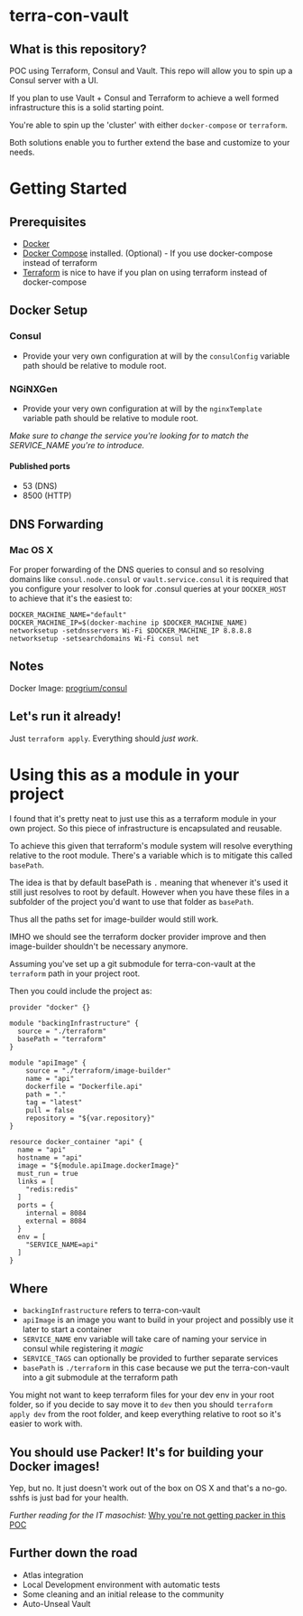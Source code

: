 # terra-con-vault
## What is this repository?
POC using Terraform, Consul and Vault. This repo will allow you to spin up a Consul server with a UI.

If you plan to use Vault + Consul and Terraform to achieve a well formed infrastructure this is a solid starting point.

You're able to spin up the 'cluster' with either `docker-compose` or `terraform`.

Both solutions enable you to further extend the base and customize to your needs.

# Getting Started
## Prerequisites
- [Docker](https://docs.docker.com/installation/)
- [Docker Compose](https://docs.docker.com/compose/install/) installed. (Optional) - If you use docker-compose instead of terraform
- [Terraform](https://terraform.io/) is nice to have if you plan on using terraform instead of docker-compose

## Docker Setup
### Consul
- Provide your very own configuration at will by the `consulConfig` variable path should be relative to module root.

### NGiNXGen
- Provide your very own configuration at will by the `nginxTemplate` variable path should be relative to module root.

_Make sure to change the service you're looking for to match the SERVICE_NAME you're to introduce._

#### Published ports
- 53 (DNS)
- 8500 (HTTP)

## DNS Forwarding
### Mac OS X
For proper forwarding of the DNS queries to consul and so resolving domains like `consul.node.consul` or `vault.service.consul` it is required that you configure your resolver to look for .consul queries at your `DOCKER_HOST` to achieve that it's the easiest to:

```shell
DOCKER_MACHINE_NAME="default"
DOCKER_MACHINE_IP=$(docker-machine ip $DOCKER_MACHINE_NAME)
networksetup -setdnsservers Wi-Fi $DOCKER_MACHINE_IP 8.8.8.8
networksetup -setsearchdomains Wi-Fi consul net
```

## Notes
Docker Image: [progrium/consul](https://hub.docker.com/r/progrium/consul/)

## Let's run it already!
Just `terraform apply`. Everything should _just work_.

# Using this as a module in your project
I found that it's pretty neat to just use this as a terraform module in your own project. So this piece of infrastructure is encapsulated and reusable.

To achieve this given that terraform's module system will resolve everything relative to the root module. There's a variable which is to mitigate this called `basePath`.

The idea is that by default basePath is `.` meaning that whenever it's used it still just resolves to root by default. However when you have these files in a subfolder of the project you'd want to use that folder as `basePath`.

Thus all the paths set for image-builder would still work.

IMHO we should see the terraform docker provider improve and then image-builder shouldn't be necessary anymore.

Assuming you've set up a git submodule for terra-con-vault at the `terraform` path in your project root.

Then you could include the project as:

```
provider "docker" {}

module "backingInfrastructure" {
  source = "./terraform"
  basePath = "terraform"
}

module "apiImage" {
    source = "./terraform/image-builder"
    name = "api"
    dockerfile = "Dockerfile.api"
    path = "."
    tag = "latest"
    pull = false
    repository = "${var.repository}"
}

resource docker_container "api" {
  name = "api"
  hostname = "api"
  image = "${module.apiImage.dockerImage}"
  must_run = true
  links = [
    "redis:redis"
  ]
  ports = {
    internal = 8084
    external = 8084
  }
  env = [
    "SERVICE_NAME=api"
  ]
}
```

## Where
- `backingInfrastructure` refers to terra-con-vault
- `apiImage` is an image you want to build in your project and possibly use it later to start a container
- `SERVICE_NAME` env variable will take care of naming your service in consul while registering it _magic_
- `SERVICE_TAGS` can optionally be provided to further separate services
- `basePath` is `./terraform` in this case because we put the terra-con-vault into a git submodule at the terraform path

You might not want to keep terraform files for your dev env in your root folder, so if you decide to say move it to `dev` then you should `terraform apply dev` from the root folder, and keep everything relative to root so it's easier to work with.

## You should use Packer! It's for building your Docker images!
Yep, but no. It just doesn't work out of the box on OS X and that's a no-go. sshfs is just bad for your health.

_Further reading for the IT masochist:_ [Why you're not getting packer in this POC](https://github.com/mitchellh/packer/wiki/Using-packer-on-Mac-OS-X-with-boot2docker)

## Further down the road
- Atlas integration
- Local Development environment with automatic tests
- Some cleaning and an initial release to the community
- Auto-Unseal Vault
